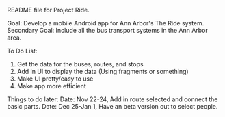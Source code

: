 README file for Project Ride.

Goal: Develop a mobile Android app for Ann Arbor's The Ride system.
Secondary Goal: Include all the bus transport systems in the Ann Arbor area.

To Do List:
1. Get the data for the buses, routes, and stops
2. Add in UI to display the data (Using fragments or something)
3. Make UI pretty/easy to use
4. Make app more efficient

Things to do later:
Date: Nov 22-24, Add in route selected and connect the basic parts.
Date: Dec 25-Jan 1, Have an beta version out to select people.
